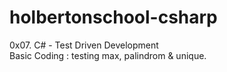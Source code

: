 # holbertonschool-csharp
0x07. C# - Test Driven Development<br>
Basic Coding : testing max, palindrom & unique.